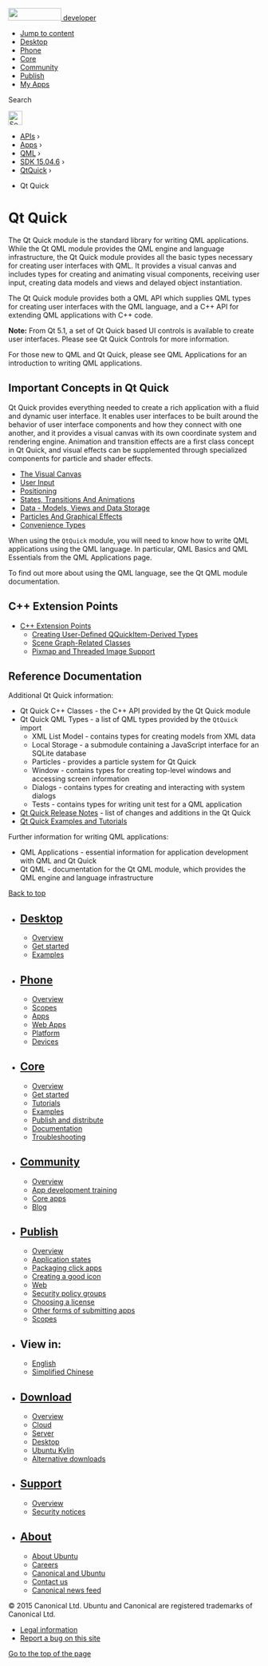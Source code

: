 <a href="https://developer.ubuntu.com/" class="logo-ubuntu"><img src="https://developer.ubuntu.com/assets/sites/ubuntu/latest/u/img/logos/logo-ubuntu-orange.svg" width="106" height="25" /> <span>developer</span></a>

-   [Jump to content](index.html#main-content)
-   [Desktop](https://developer.ubuntu.com/en/desktop/)
-   [Phone](https://developer.ubuntu.com/en/phone/)
-   [Core](https://developer.ubuntu.com/core)
-   [Community](https://developer.ubuntu.com/en/community/)
-   [Publish](https://developer.ubuntu.com/en/publish/)
-   [My Apps](https://myapps.developer.ubuntu.com/)

Search

<img src="https://developer.ubuntu.com/assets/sites/ubuntu/latest/u/img/search-white.svg" alt="Search" height="28" />

-   [APIs](../../../../index.html) ›
-   [Apps](../../../index.html) ›
-   [QML](../../index.html) ›
-   <a href="../index.html" class="sub-nav-item">SDK 15.04.6</a> ›
-   <a href="../QtQuick/index.html" class="sub-nav-item">QtQuick</a> ›

<!-- -->

-   Qt Quick

Qt Quick
========

<span class="subtitle"></span>
<span id="details"></span>
The Qt Quick module is the standard library for writing QML applications. While the Qt QML module provides the QML engine and language infrastructure, the Qt Quick module provides all the basic types necessary for creating user interfaces with QML. It provides a visual canvas and includes types for creating and animating visual components, receiving user input, creating data models and views and delayed object instantiation.

The Qt Quick module provides both a QML API which supplies QML types for creating user interfaces with the QML language, and a C++ API for extending QML applications with C++ code.

**Note:** From Qt 5.1, a set of Qt Quick based UI controls is available to create user interfaces. Please see Qt Quick Controls for more information.

For those new to QML and Qt Quick, please see QML Applications for an introduction to writing QML applications.

<span id="important-concepts-in-qt-quick"></span>
Important Concepts in Qt Quick
------------------------------

Qt Quick provides everything needed to create a rich application with a fluid and dynamic user interface. It enables user interfaces to be built around the behavior of user interface components and how they connect with one another, and it provides a visual canvas with its own coordinate system and rendering engine. Animation and transition effects are a first class concept in Qt Quick, and visual effects can be supplemented through specialized components for particle and shader effects.

-   [The Visual Canvas](../QtQuick.qtquick-visualcanvas-topic/index.html)
-   [User Input](../QtQuick.qtquick-input-topic/index.html)
-   [Positioning](../QtQuick.qtquick-positioning-topic/index.html)
-   [States, Transitions And Animations](../QtQuick.qtquick-statesanimations-topic/index.html)
-   [Data - Models, Views and Data Storage](../QtQuick.qtquick-modelviewsdata-topic/index.html)
-   [Particles And Graphical Effects](../QtQuick.qtquick-effects-topic/index.html)
-   [Convenience Types](../QtQuick.qtquick-convenience-topic/index.html)

When using the `QtQuick` module, you will need to know how to write QML applications using the QML language. In particular, QML Basics and QML Essentials from the QML Applications page.

To find out more about using the QML language, see the Qt QML module documentation.

<span id="c-extension-points"></span>
C++ Extension Points
--------------------

-   [C++ Extension Points](../QtQuick.qtquick-cppextensionpoints/index.html)
    -   [Creating User-Defined QQuickItem-Derived Types](../QtQuick.qtquick-cppextensionpoints/index.html#user-defined-qquickitem-derived-types)
    -   [Scene Graph-Related Classes](../QtQuick.qtquick-cppextensionpoints/index.html#scene-graph-related-classes)
    -   [Pixmap and Threaded Image Support](../QtQuick.qtquick-cppextensionpoints/index.html#pixmap-and-threaded-image-support)

<span id="reference-documentation"></span>
Reference Documentation
-----------------------

Additional Qt Quick information:

-   Qt Quick C++ Classes - the C++ API provided by the Qt Quick module
-   Qt Quick QML Types - a list of QML types provided by the `QtQuick` import
    -   XML List Model - contains types for creating models from XML data
    -   Local Storage - a submodule containing a JavaScript interface for an SQLite database
    -   Particles - provides a particle system for Qt Quick
    -   Window - contains types for creating top-level windows and accessing screen information
    -   Dialogs - contains types for creating and interacting with system dialogs
    -   Tests - contains types for writing unit test for a QML application
-   [Qt Quick Release Notes](../QtQuick.qtquick-releasenotes/index.html) - list of changes and additions in the Qt Quick
-   [Qt Quick Examples and Tutorials](../QtQuick.qtquick-codesamples/index.html)

Further information for writing QML applications:

-   QML Applications - essential information for application development with QML and Qt Quick
-   Qt QML - documentation for the Qt QML module, which provides the QML engine and language infrastructure

[Back to top](index.html#)

-   [Desktop](https://developer.ubuntu.com/en/desktop/)
    ---------------------------------------------------

    -   [Overview](https://developer.ubuntu.com/en/desktop/)
    -   [Get started](http://snapcraft.io/?utm_source=developer.ubuntu.com&utm_medium=devportal&utm_term=snaps%20snapcraft%20desktop&utm_content=menu&utm_campaign=duc_snappers)
    -   [Examples](https://github.com/ubuntu/snappy-playpen)

-   [Phone](https://developer.ubuntu.com/en/phone/)
    -----------------------------------------------

    -   [Overview](https://developer.ubuntu.com/en/phone/)
    -   [Scopes](https://developer.ubuntu.com/en/phone/scopes/)
    -   [Apps](https://developer.ubuntu.com/en/phone/apps/)
    -   [Web Apps](https://developer.ubuntu.com/en/phone/web/)
    -   [Platform](https://developer.ubuntu.com/en/phone/platform/)
    -   [Devices](https://developer.ubuntu.com/en/phone/devices/)

-   [Core](https://developer.ubuntu.com/core)
    -----------------------------------------

    -   [Overview](https://developer.ubuntu.com/core)
    -   [Get started](https://developer.ubuntu.com/core/get-started)
    -   [Tutorials](https://developer.ubuntu.com/core/tutorials)
    -   [Examples](https://developer.ubuntu.com/core/examples)
    -   [Publish and distribute](https://developer.ubuntu.com/core/publish-and-distribute)
    -   [Documentation](https://developer.ubuntu.com/core/documentation)
    -   [Troubleshooting](https://developer.ubuntu.com/core/troubleshooting)

-   [Community](https://developer.ubuntu.com/en/community/)
    -------------------------------------------------------

    -   [Overview](https://developer.ubuntu.com/en/community/)
    -   [App development training](https://developer.ubuntu.com/en/community/training/)
    -   [Core apps](https://developer.ubuntu.com/en/community/core-apps/)
    -   [Blog](https://developer.ubuntu.com/en/community/blog/)

-   [Publish](https://developer.ubuntu.com/en/publish/)
    ---------------------------------------------------

    -   [Overview](https://developer.ubuntu.com/en/publish/)
    -   [Application states](https://developer.ubuntu.com/en/publish/application-states/)
    -   [Packaging click apps](https://developer.ubuntu.com/en/publish/packaging-click-apps/)
    -   [Creating a good icon](https://developer.ubuntu.com/en/publish/creating-a-good-icon/)
    -   [Web](https://developer.ubuntu.com/en/publish/web/)
    -   [Security policy groups](https://developer.ubuntu.com/en/publish/security-policy-groups/)
    -   [Choosing a license](https://developer.ubuntu.com/en/publish/choosing-a-license/)
    -   [Other forms of submitting apps](https://developer.ubuntu.com/en/publish/other-forms-of-submitting-apps/)
    -   [Scopes](https://developer.ubuntu.com/en/publish/scopes/)

-   View in:
    --------

    -   [English](index.html "Change to language: English")
    -   [Simplified Chinese](index.html "Change to language: Simplified Chinese")

-   [Download](http://ubuntu.com/download/)
    ---------------------------------------

    -   [Overview](http://ubuntu.com/download)
    -   [Cloud](http://ubuntu.com/download/cloud)
    -   [Server](http://ubuntu.com/download/server)
    -   [Desktop](http://ubuntu.com/download/desktop)
    -   [Ubuntu Kylin](http://ubuntu.com/download/ubuntu-kylin)
    -   [Alternative downloads](http://ubuntu.com/download/alternative-downloads)

-   [Support](http://ubuntu.com/support/)
    -------------------------------------

    -   [Overview](http://ubuntu.com/support)
    -   [Security notices](http://www.ubuntu.com/usn/)

-   [About](http://ubuntu.com/about/)
    ---------------------------------

    -   [About Ubuntu](http://ubuntu.com/about/about-ubuntu)
    -   [Careers](http://www.canonical.com/careers)
    -   [Canonical and Ubuntu](http://ubuntu.com/about/canonical-and-ubuntu)
    -   [Contact us](http://ubuntu.com/about/contact-us)
    -   [Canonical news feed](http://insights.ubuntu.com/feed/)

© 2015 Canonical Ltd. Ubuntu and Canonical are registered trademarks of Canonical Ltd.

-   [Legal information](http://www.ubuntu.com/legal)
-   [Report a bug on this site](https://bugs.launchpad.net/developer-ubuntu-com/)

<span class="accessibility-aid">[Go to the top of the page](index.html#)</span>
